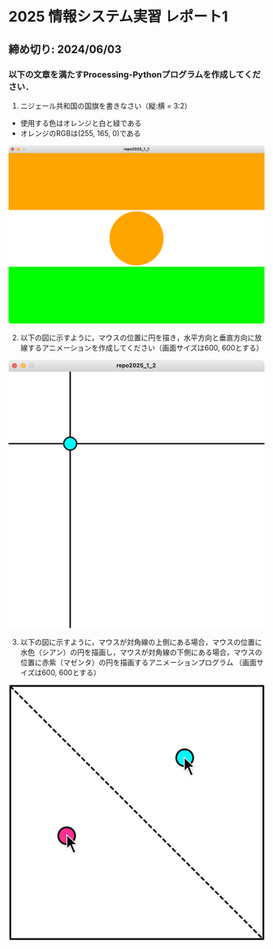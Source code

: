 # 2025 情報システム実習 レポート1
## 締め切り: 2024/06/03

### 以下の文章を満たすProcessing-Pythonプログラムを作成してください．

1. ニジェール共和国の国旗を書きなさい（縦:横 = 3:2）
- 使用する色はオレンジと白と緑である
- オレンジのRGBは(255, 165, 0)である

![解答例](fig/2025-repo1-1.png)

2. 以下の図に示すように，マウスの位置に円を描き，水平方向と垂直方向に放線するアニメーションを作成してください（画面サイズは600, 600とする）


![解答例](fig/2025-repo1-2.png)

3. 以下の図に示すように，マウスが対角線の上側にある場合，マウスの位置に水色（シアン）の円を描画し，マウスが対角線の下側にある場合，マウスの位置に赤紫（マゼンタ）の円を描画するアニメーションプログラム
（画面サイズは600, 600とする）

![解答例](fig/2025-repo1-3.png)
